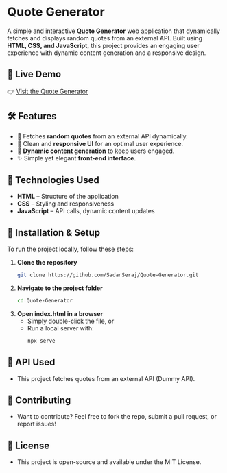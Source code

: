 # Quote Generator

A simple and interactive **Quote Generator** web application that dynamically fetches and displays random quotes from an external API. Built using **HTML, CSS, and JavaScript**, this project provides an engaging user experience with dynamic content generation and a responsive design.  

## 🚀 Live Demo  
👉 [Visit the Quote Generator](https://generaterandomquote.netlify.app/)  

## 🛠️ Features  
- 📜 Fetches **random quotes** from an external API dynamically.  
- 🎨 Clean and **responsive UI** for an optimal user experience.  
- 🔄 **Dynamic content generation** to keep users engaged.  
- ✨ Simple yet elegant **front-end interface**.  

## 📌 Technologies Used  
- **HTML** – Structure of the application  
- **CSS** – Styling and responsiveness  
- **JavaScript** – API calls, dynamic content updates  

## 📂 Installation & Setup  
To run the project locally, follow these steps:  

1. **Clone the repository**  
   ```bash
   git clone https://github.com/SadanSeraj/Quote-Generator.git
2. **Navigate to the project folder**
   ```bash
   cd Quote-Generator
3. **Open index.html in a browser**
   - Simply double-click the file, or
   - Run a local server with:
     ```bash
     npx serve
## 🔗 API Used
 - This project fetches quotes from an external API (Dummy API).
## 🤝 Contributing
  - Want to contribute? Feel free to fork the repo, submit a pull request, or report issues!
## 📜 License
- This project is open-source and available under the MIT License.

